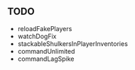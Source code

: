 ## TODO

- reloadFakePlayers
- watchDogFix
- stackableShulkersInPlayerInventories
- commandUnlimited
- commandLagSpike
